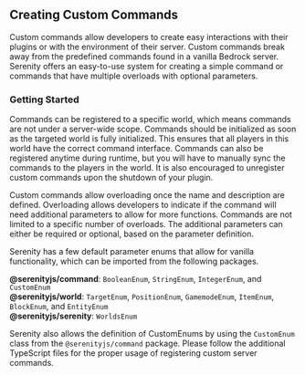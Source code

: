 ## Creating Custom Commands

Custom commands allow developers to create easy interactions with their plugins or with the environment of their server. Custom commands break away from the predefined commands found in a vanilla Bedrock server. Serenity offers an easy-to-use system for creating a simple command or commands that have multiple overloads with optional parameters.

### Getting Started

Commands can be registered to a specific world, which means commands are not under a server-wide scope. Commands should be initialized as soon as the targeted world is fully initialized. This ensures that all players in this world have the correct command interface. Commands can also be registered anytime during runtime, but you will have to manually sync the commands to the players in the world. It is also encouraged to unregister custom commands upon the shutdown of your plugin.

Custom commands allow overloading once the name and description are defined. Overloading allows developers to indicate if the command will need additional parameters to allow for more functions. Commands are not limited to a specific number of overloads. The additional parameters can either be required or optional, based on the parameter definition.

Serenity has a few default parameter enums that allow for vanilla functionality, which can be imported from the following packages.

**@serenityjs/command**: `BooleanEnum`, `StringEnum`, `IntegerEnum`, and `CustomEnum`  
**@serenityjs/world**: `TargetEnum`, `PositionEnum`, `GamemodeEnum`, `ItemEnum`, `BlockEnum`, and `EntityEnum`  
**@serenityjs/serenity**: `WorldsEnum`

Serenity also allows the definition of CustomEnums by using the `CustomEnum` class from the `@serenityjs/command` package. Please follow the additional TypeScript files for the proper usage of registering custom server commands.
